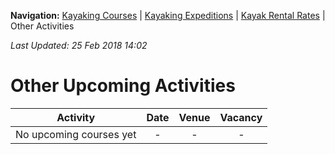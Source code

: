 **Navigation:** [Kayaking Courses](index) &#124; [Kayaking Expeditions](expedition) &#124; [Kayak Rental Rates](rental) &#124; Other Activities

_Last Updated: 25 Feb 2018 14:02_
# Other Upcoming Activities

Activity | Date | Venue | Vacancy
:---:|:---:|:---:|:---:
No upcoming courses yet|-|-|-

